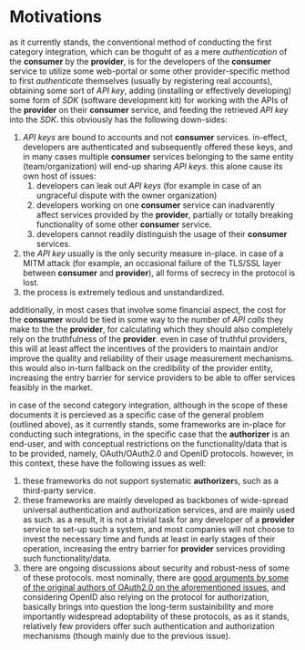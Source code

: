 # Motivations

as it currently stands, the conventional method of conducting the first category integration, which can be thoguht of as a mere _authentication_ of the **consumer** by the **provider**, is for the developers of the **consumer** service to utilize some web-portal or some other provider-specific method to first _authenticate_ themselves (usually by registering real accounts), obtaining some sort of _API key_, adding (installing or effectively developing) some form of _SDK_ (software development kit) for working with the APIs of the **provider** on their **consumer** service, and feeding the retrieved _API key_ into the _SDK_. this obviously has the following down-sides:

1. _API keys_ are bound to accounts and not **consumer** services. in-effect, developers are authenticated and subsequently offered these keys, and in many cases multiple **consumer** services belonging to the same entity (team/organization) will end-up sharing _API keys_. this alone cause its own host of issues:
    1. developers can leak out _API keys_ (for example in case of an ungraceful dispute with the owner organization)
    1. developers working on one **consumer** service can inadvarently affect services provided by the **provider**, partially or totally breaking functionality of some other **consumer** service.
    1. developers cannot readily distinguish the usage of their **consumer** services.
1. the _API key_ usually is the only security measure in-place. in case of a MITM attack (for example, an occasional failure of the TLS/SSL layer between **consumer** and **provider**), all forms of secrecy in the protocol is lost.
1. the process is extremely tedious and unstandardized.

additionally, in most cases that involve some financial aspect, the cost for the **consumer** would be tied in some way to the number of _API calls_ they make to the the **provider**, for calculating which they should also completely rely on the truthfulness of the **provider**. even in case of truthful providers, this will at least affect the incentives of the providers to maintain and/or improve the quality and reliability of their usage measurement mechanisms. this would also in-turn fallback on the credibility of the provider entity, increasing the entry barrier for service providers to be able to offer services feasibly in the market.

in case of the second category integration, although in the scope of these documents it is percieved as a specific case of the general problem (outlined above), as it currently stands, some frameworks are in-place for conducting such integrations, in the specific case that the **authorizer** is an end-user, and with conceptual restrictions on the functionality/data that is to be provided, namely, OAuth/OAuth2.0 and OpenID protocols. however, in this context, these have the following issues as well:

1. these frameworks do not support systematic **authorizer**s, such as a third-party service.
1. these frameworks are mainly developed as backbones of wide-spread universal authentication and authorization services, and are mainly used as such. as a result, it is not a trivial task for any developer of a **provider** service to set-up such a system, and most companies will not choose to invest the necessary time and funds at least in early stages of their operation, increasing the entry barrier for **provider** services providing such functionality/data.
1. there are ongoing discussions about security and robust-ness of some of these protocols. most nominally, there are [good arguments by some of the original authors of OAuth2.0 on the aforementioned issues](https://hueniverse.com/oauth-2-0-and-the-road-to-hell-8eec45921529), and considering OpenID also relying on the protocol for authorization, basically brings into question the long-term sustainibility and more importantly widespread adoptability of these protocols, as as it stands, relatively few providers offer such authentication and authorization mechanisms (though mainly due to the previous issue).
